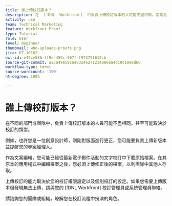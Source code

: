 ```yaml
---
title: 誰上傳校訂版本？
description: 在  [!DNL  Workfront]  中負責上傳校訂版本的人可能不盡相同。從常見的使用案例中學習，找出貴組織的理想設定。
activity: use
team: Technical Marketing
feature: Workfront Proof
type: Tutorial
role: User
level: Beginner
thumbnail: who-uploads-proofs.png
jira: KT-10162
exl-id: e49ce586-ff9e-459c-967f-f974791612cb
source-git-commit: a25a49e59ca483246271214886ea4dc9c10e8d66
workflow-type: tm+mt
source-wordcount: '190'
ht-degree: 100%

---
```


# 誰上傳校訂版本？

在不同的部門或團隊中，負責上傳校訂版本的人員可能不盡相同。甚至可能取決於校訂的類型。

例如，也許您是一位創意設計師，剛剛對版面進行更正，您可能要負責上傳新版本並提醒您的專案經理人。

作為文案編輯，您可能已經從最新電子郵件活動的文字校訂中下載原始檔案。在其原本的應用程式中編輯檔案之後，您必須上傳修正後的檔案，以利團隊中其他人存取。

上傳校訂的能力取決於您的校訂權限設定以及個別校訂的設定。如果您需要上傳版本但發現無法上傳，請與您的 [!DNL Workfront] 校訂管理員或系統管理員聯絡。

請諮詢您的團隊或組織，瞭解您在校訂流程中扮演的角色。
